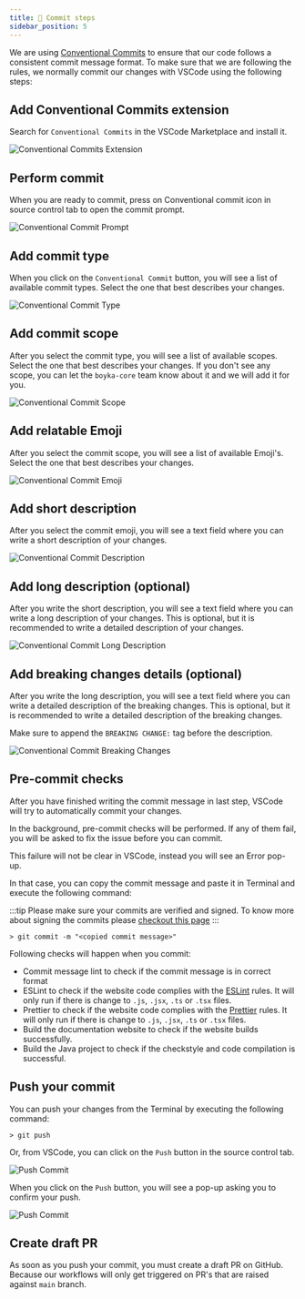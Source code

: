 ```yaml
---
title: 📩 Commit steps
sidebar_position: 5
---
```


We are using [Conventional Commits](https://conventionalcommits.org/) to ensure that our code follows a consistent commit message format. To make sure that we are following the rules, we normally commit our changes with VSCode using the following steps:

## Add Conventional Commits extension

Search for `Conventional Commits` in the VSCode Marketplace and install it.

![Conventional Commits Extension](/img/docs/contributing/commit-ext.png)

## Perform commit

When you are ready to commit, press on Conventional commit icon in source control tab to open the commit prompt.

![Conventional Commit Prompt](/img/docs/contributing/commit-prompt.png)

## Add commit type

When you click on the `Conventional Commit` button, you will see a list of available commit types. Select the one that best describes your changes.

![Conventional Commit Type](/img/docs/contributing/commit-type.png)

## Add commit scope

After you select the commit type, you will see a list of available scopes. Select the one that best describes your changes. If you don't see any scope, you can let the `boyka-core` team know about it and we will add it for you.

![Conventional Commit Scope](/img/docs/contributing/commit-scope.png)

## Add relatable Emoji

After you select the commit scope, you will see a list of available Emoji's. Select the one that best describes your changes.

![Conventional Commit Emoji](/img/docs/contributing/commit-emoji.png)

## Add short description

After you select the commit emoji, you will see a text field where you can write a short description of your changes.

![Conventional Commit Description](/img/docs/contributing/commit-description.png)

## Add long description (optional)

After you write the short description, you will see a text field where you can write a long description of your changes. This is optional, but it is recommended to write a detailed description of your changes.

![Conventional Commit Long Description](/img/docs/contributing/commit-long-description.png)

## Add breaking changes details (optional)

After you write the long description, you will see a text field where you can write a detailed description of the breaking changes. This is optional, but it is recommended to write a detailed description of the breaking changes.

Make sure to append the `BREAKING CHANGE:` tag before the description.

![Conventional Commit Breaking Changes](/img/docs/contributing/commit-breaking-changes.png)

## Pre-commit checks

After you have finished writing the commit message in last step, VSCode will try to automatically commit your changes.

In the background, pre-commit checks will be performed. If any of them fail, you will be asked to fix the issue before you can commit.

This failure will not be clear in VSCode, instead you will see an Error pop-up.

In that case, you can copy the commit message and paste it in Terminal and execute the following command:

:::tip
Please make sure your commits are verified and signed. To know more about signing the commits please [checkout this page][commit-sign]
:::

```shell
> git commit -m "<copied commit message>"
```

Following checks will happen when you commit:

- Commit message lint to check if the commit message is in correct format
- ESLint to check if the website code complies with the [ESLint](https://eslint.org/) rules. It will only run if there is change to `.js`, `.jsx`, `.ts` or `.tsx` files.
- Prettier to check if the website code complies with the [Prettier](https://prettier.io/) rules. It will only run if there is change to `.js`, `.jsx`, `.ts` or `.tsx` files.
- Build the documentation website to check if the website builds successfully.
- Build the Java project to check if the checkstyle and code compilation is successful.

## Push your commit

You can push your changes from the Terminal by executing the following command:

```shell
> git push
```

Or, from VSCode, you can click on the `Push` button in the source control tab.

![Push Commit](/img/docs/contributing/commit-push-1.png)

When you click on the `Push` button, you will see a pop-up asking you to confirm your push.

![Push Commit](/img/docs/contributing/commit-push-2.png)

## Create draft PR

As soon as you push your commit, you must create a draft PR on GitHub. Because our workflows will only get triggered on PR's that are raised against `main` branch.

[commit-sign]:https://docs.github.com/en/authentication/managing-commit-signature-verification/signing-commits